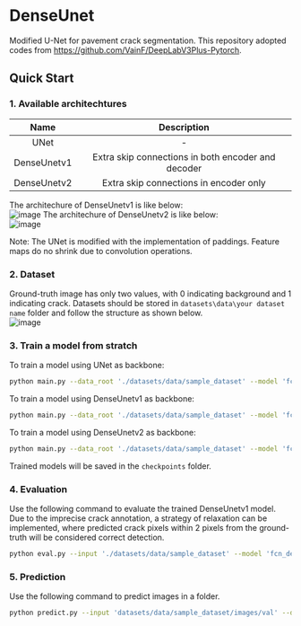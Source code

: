 # DenseUnet
Modified U-Net for pavement crack segmentation. This repository adopted codes from https://github.com/VainF/DeepLabV3Plus-Pytorch.
  
## Quick Start  
### 1. Available architechtures  

| Name    |  Description        |
| :---: | :---:     |
|UNet|-|
|DenseUnetv1|Extra skip connections in both encoder and decoder|
|DenseUnetv2|Extra skip connections in encoder only ||  

The architechure of DenseUnetv1 is like below:  
![image](https://user-images.githubusercontent.com/58408775/221451701-3948b5d8-47fb-432c-b4da-24caccec5406.png)
The architechure of DenseUnetv2 is like below:  
![image](https://user-images.githubusercontent.com/58408775/221451623-9e03e158-5ccd-4e50-b51d-48b5f28a5dd5.png)

Note: The UNet is modified with the implementation of paddings. Feature maps do no shrink due to convolution operations.  

### 2. Dataset  
Ground-truth image has only two values, with 0 indicating background and 1 indicating crack. Datasets should be stored in `datasets\data\your dataset name` folder and follow the structure as shown below.  
![image](https://user-images.githubusercontent.com/58408775/221439479-3c694de9-1de8-4b57-b541-e8a504a666a5.png)

### 3. Train a model from stratch  
To train a model using UNet as backbone:  
```bash 
python main.py --data_root './datasets/data/sample_dataset' --model 'fcn_unet' --dataset 'crack' --total_epochs 100
```
To train a model using DenseUnetv1 as backbone:  
```bash 
python main.py --data_root './datasets/data/sample_dataset' --model 'fcn_denseunetv1' --dataset 'crack' --total_epochs 100
```
To train a model using DenseUnetv2 as backbone:  
```bash 
python main.py --data_root './datasets/data/sample_dataset' --model 'fcn_denseunetv2' --dataset 'crack' --total_epochs 100
```
Trained models will be saved in the `checkpoints` folder.  
  
### 4. Evaluation  
Use the following command to evaluate the trained DenseUnetv1 model. Due to the imprecise crack annotation, a strategy of relaxation can be implemented, where predicted crack pixels within 2 pixels from the ground-truth will be considered correct detection.   
```bash
python eval.py --input './datasets/data/sample_dataset' --model 'fcn_denseunetv1' --relaxation True --ckpt 'your trianed model'
```  
  
### 5. Prediction  
Use the following command to predict images in a folder.  
```bash
python predict.py --input 'datasets/data/sample_dataset/images/val' --dataset 'crack' --model 'fcn_denseunetv1' --ckpt 'denseunetv1.pth' --save_val_results_to 'results'
``` 
